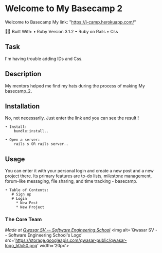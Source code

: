# Welcome to My Basecamp 2
Welcome to Basecamp
My link: "https://j-camp.herokuapp.com/"



🧑‍💻 Built With:
  • Ruby Version 3.1.2
  • Ruby on Rails 
  • Css

## Task
I'm having trouble adding IDs and Css.

## Description
My mentors helped me find my hats during the process of making My basecamp_2.
## Installation
No, not necessarily. Just enter the link and you can see the result !

    • Install:
        bundle:install..
        
    • Open a server:
        rails s OR rails server..

## Usage
You can enter it with your personal login and create a new post and a new project there.
Its primary features are to-do lists, milestone management, forum-like messaging, file sharing, and time tracking - basecamp.

    • Table of Contents:
       # Sign up
       # Login
         * New Post
         * New Project

### The Core Team


<span><i>Made at <a href='https://qwasar.io'>Qwasar SV -- Software Engineering School</a></i></span>
<span><img alt='Qwasar SV -- Software Engineering School's Logo' src='https://storage.googleapis.com/qwasar-public/qwasar-logo_50x50.png' width='20px'></span>
